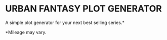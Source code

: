 # URBAN FANTASY PLOT GENERATOR
A simple plot generator for your next best selling series.*

*Mileage may vary.